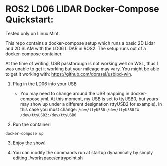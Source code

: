 #  ROS2 LD06 LIDAR Docker-Compose Quickstart:

Tested only on Linux Mint. 

This repo contains a docker-compose setup which runs a basic 2D Lidar and 2D SLAM with the LD06 LIDAR in ROS2. The setup runs out of a docker-compose container.

At the time of writing, USB passthrough is not working well on WSL, thus I was unable to get it working but your mileage may vary. You might be able to get it working with: https://github.com/dorssel/usbipd-win.

1) Plug in the LD06 into your USB
    - You may need to change around the USB mapping in docker-compose.yml.
    At this moment, my USB is set to ttyUSB0, but yours may show up under a different designation (ttyUSB2 for example). In this case you must change:
    `/dev/ttyUSB0:/dev/ttyUSB0` to `/dev/ttyUSB2:/dev/ttyUSB0`

2) Run the container!
```
docker-compose up
```

3) Enjoy the show! 


4) You can modify the commands run at startup dynamically by simply editing ./workspace/entrypoint.sh

